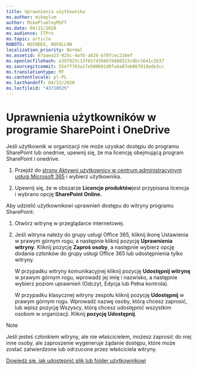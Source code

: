 ```yaml
---
title: Uprawnienia użytkownika
ms.author: mikeplum
author: MikePlumleyMSFT
ms.date: 04/21/2020
ms.audience: ITPro
ms.topic: article
ROBOTS: NOINDEX, NOFOLLOW
localization_priority: Normal
ms.assetid: 67aaea23-025c-4af6-a826-bf97cec216ef
ms.openlocfilehash: e397923c13f01f436667d488523c8bc1641c2b37
ms.sourcegitcommit: 55eff703a17e500681d8fa6a87eb067019ade3cc
ms.translationtype: MT
ms.contentlocale: pl-PL
ms.lasthandoff: 04/22/2020
ms.locfileid: "43710525"
---
```

# <a name="user-permissions-in-sharepoint-and-onedrive"></a>Uprawnienia użytkowników w programie SharePoint i OneDrive

Jeśli użytkownik w organizacji nie może uzyskać dostępu do programu SharePoint lub onedrive, upewnij się, że ma licencję obejmującą program SharePoint i onedrive. 
  
1. Przejdź do [strony Aktywni użytkownicy w centrum administracyjnym usługi Microsoft 365](https://portal.office.com/adminportal/home#/users) i wybierz użytkownika. 
    
2. Upewnij się, że w obszarze **Licencje produktów**jest przypisana licencja i wybrano opcję **SharePoint Online.** 
    
 Aby udzielić użytkownikowi uprawnień dostępu do witryny programu SharePoint: 
  
1. Otwórz witrynę w przeglądarce internetowej.
    
2. Jeśli witryna należy do grupy usługi Office 365, kliknij ikonę Ustawienia w prawym górnym rogu, a następnie kliknij pozycję **Uprawnienia witryny**. Kliknij pozycję **Zaproś osoby**, a następnie wybierz opcję dodania członków do grupy usługi Office 365 lub udostępnienia tylko witryny. 
    
    W przypadku witryny komunikacyjnej kliknij pozycję **Udostępnij witrynę** w prawym górnym rogu, wprowadź jej imię i nazwisko, a następnie wybierz poziom uprawnień (Odczyt, Edycja lub Pełna kontrola). 
    
    W przypadku klasycznej witryny zespołu kliknij pozycję **Udostępnij** w prawym górnym rogu. Wprowadź nazwę osoby, którą chcesz zaprosić, lub wpisz pozycję Wszyscy, którą chcesz udostępnić wszystkim osobom w organizacji. Kliknij **pozycję Udostępnij**.
    
> [!NOTE]
> Jeśli jesteś członkiem witryny, ale nie właścicielem, możesz zaprosić do niej inne osoby, ale zaproszenie wygeneruje żądanie dostępu, które może zostać zatwierdzone lub odrzucone przez właściciela witryny. 
  
[Dowiedz się, jak udostępnić plik lub folder użytkownikowi](https://go.microsoft.com/fwlink/?linkid=533408)
  

